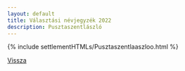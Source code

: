 ```yaml
---
layout: default
title: Választási névjegyzék 2022
description: Pusztaszentlászló
---
```


{% include settlementHTMLs/Pusztaszentlaaszloo.html %}

[Vissza](../)